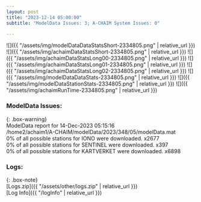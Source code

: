 ```yaml
---
layout: post
title: "2023-12-14 05:00:00"
subtitle: "ModelData Issues: 3; A-CHAIM System Issues: 0"

---
```


![]({{ "/assets/img/modelDataDataStatsShort-2334805.png" | relative_url }})
![]({{ "/assets/img/achaimDataStatsShort-2334805.png" | relative_url }})
![]({{ "/assets/img/achaimDataStatsLong00-2334805.png" | relative_url }})
![]({{ "/assets/img/achaimDataStatsLong01-2334805.png" | relative_url }})
![]({{ "/assets/img/achaimDataStatsLong02-2334805.png" | relative_url }})
![]({{ "/assets/img/modelDataDataStats-2334805.png" | relative_url }})
![]({{ "/assets/img/modelDataStationStats-2334805.png" | relative_url }})
![]({{ "/assets/img/achaimRunTime-2334805.png" | relative_url }})


### ModelData Issues:  
  
{: .box-warning}  
 ModelData report for 14-Dec-2023 05:15:16   
 /home2/achaim1/A-CHAIM/modelData/2023/348/05/modelData.mat   
 0% of all possible stations for IONO were downloaded. x2677   
 0% of all possible stations for SENTINEL were downloaded. x397   
 0% of all possible stations for KARTVERKET were downloaded. x6898   
  


### Logs:  
  
{: .box-note}  
[Logs.zip]({{ "/assets/other/logs.zip" | relative_url }})  
[Log Info]({{ "/logInfo" | relative_url }})  

